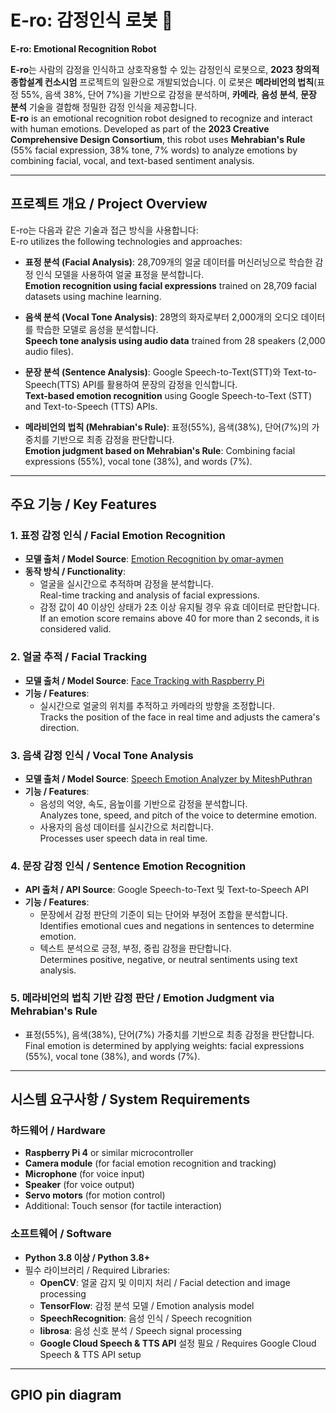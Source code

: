 # **E-ro: 감정인식 로봇 🤖**  
**E-ro: Emotional Recognition Robot**

**E-ro**는 사람의 감정을 인식하고 상호작용할 수 있는 감정인식 로봇으로, **2023 창의적 종합설계 컨소시엄** 프로젝트의 일환으로 개발되었습니다. 이 로봇은 **메라비언의 법칙**(표정 55%, 음색 38%, 단어 7%)을 기반으로 감정을 분석하며, **카메라**, **음성 분석**, **문장 분석** 기술을 결합해 정밀한 감정 인식을 제공합니다.  
**E-ro** is an emotional recognition robot designed to recognize and interact with human emotions. Developed as part of the **2023 Creative Comprehensive Design Consortium**, this robot uses **Mehrabian's Rule** (55% facial expression, 38% tone, 7% words) to analyze emotions by combining facial, vocal, and text-based sentiment analysis.

---

## **프로젝트 개요 / Project Overview**

E-ro는 다음과 같은 기술과 접근 방식을 사용합니다:  
E-ro utilizes the following technologies and approaches:

- **표정 분석 (Facial Analysis)**: 28,709개의 얼굴 데이터를 머신러닝으로 학습한 감정 인식 모델을 사용하여 얼굴 표정을 분석합니다.  
  **Emotion recognition using facial expressions** trained on 28,709 facial datasets using machine learning.

- **음색 분석 (Vocal Tone Analysis)**: 28명의 화자로부터 2,000개의 오디오 데이터를 학습한 모델로 음성을 분석합니다.  
  **Speech tone analysis using audio data** trained from 28 speakers (2,000 audio files).

- **문장 분석 (Sentence Analysis)**: Google Speech-to-Text(STT)와 Text-to-Speech(TTS) API를 활용하여 문장의 감정을 인식합니다.  
  **Text-based emotion recognition** using Google Speech-to-Text (STT) and Text-to-Speech (TTS) APIs.

- **메라비언의 법칙 (Mehrabian's Rule)**: 표정(55%), 음색(38%), 단어(7%)의 가중치를 기반으로 최종 감정을 판단합니다.  
  **Emotion judgment based on Mehrabian's Rule**: Combining facial expressions (55%), vocal tone (38%), and words (7%).

---

## **주요 기능 / Key Features**

### 1. **표정 감정 인식 / Facial Emotion Recognition**
- **모델 출처 / Model Source**: [Emotion Recognition by omar-aymen](https://github.com/omar-aymen/Emotion-recognition)  
- **동작 방식 / Functionality**:
  - 얼굴을 실시간으로 추적하며 감정을 분석합니다.  
    Real-time tracking and analysis of facial expressions.
  - 감정 값이 40 이상인 상태가 2초 이상 유지될 경우 유효 데이터로 판단합니다.  
    If an emotion score remains above 40 for more than 2 seconds, it is considered valid.

### 2. **얼굴 추적 / Facial Tracking**
- **모델 출처 / Model Source**: [Face Tracking with Raspberry Pi](https://core-electronics.com.au/guides/Face-Tracking-Raspberry-Pi/#Open)  
- **기능 / Features**:
  - 실시간으로 얼굴의 위치를 추적하고 카메라의 방향을 조정합니다.  
    Tracks the position of the face in real time and adjusts the camera's direction.

### 3. **음색 감정 인식 / Vocal Tone Analysis**
- **모델 출처 / Model Source**: [Speech Emotion Analyzer by MiteshPuthran](https://github.com/MiteshPuthran/Speech-Emotion-Analyzer)  
- **기능 / Features**:
  - 음성의 억양, 속도, 음높이를 기반으로 감정을 분석합니다.  
    Analyzes tone, speed, and pitch of the voice to determine emotion.
  - 사용자의 음성 데이터를 실시간으로 처리합니다.  
    Processes user speech data in real time.

### 4. **문장 감정 인식 / Sentence Emotion Recognition**
- **API 출처 / API Source**: Google Speech-to-Text 및 Text-to-Speech API  
- **기능 / Features**:
  - 문장에서 감정 판단의 기준이 되는 단어와 부정어 조합을 분석합니다.  
    Identifies emotional cues and negations in sentences to determine emotion.
  - 텍스트 분석으로 긍정, 부정, 중립 감정을 판단합니다.  
    Determines positive, negative, or neutral sentiments using text analysis.

### 5. **메라비언의 법칙 기반 감정 판단 / Emotion Judgment via Mehrabian's Rule**
- 표정(55%), 음색(38%), 단어(7%) 가중치를 기반으로 최종 감정을 판단합니다.  
  Final emotion is determined by applying weights: facial expressions (55%), vocal tone (38%), and words (7%).

---

## **시스템 요구사항 / System Requirements**

### **하드웨어 / Hardware**
- **Raspberry Pi 4** or similar microcontroller  
- **Camera module** (for facial emotion recognition and tracking)  
- **Microphone** (for voice input)  
- **Speaker** (for voice output)  
- **Servo motors** (for motion control)  
- Additional: Touch sensor (for tactile interaction)  

### **소프트웨어 / Software**
- **Python 3.8 이상 / Python 3.8+**  
- 필수 라이브러리 / Required Libraries:
  - **OpenCV**: 얼굴 감지 및 이미지 처리 / Facial detection and image processing
  - **TensorFlow**: 감정 분석 모델 / Emotion analysis model
  - **SpeechRecognition**: 음성 인식 / Speech recognition
  - **librosa**: 음성 신호 분석 / Speech signal processing
  - **Google Cloud Speech & TTS API** 설정 필요 / Requires Google Cloud Speech & TTS API setup

---

## **GPIO pin diagram**

